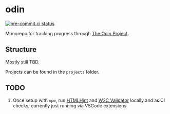 # odin

[![pre-commit.ci status](https://results.pre-commit.ci/badge/github/NeilMcB/odin/main.svg)](https://results.pre-commit.ci/latest/github/NeilMcB/odin/main)

Monorepo for tracking progress through [The Odin Project](https://www.theodinproject.com/dashboard).

## Structure

Mostly still TBD.

Projects can be found in the `projects` folder.

## TODO

1. Once setup with `npm`, run [HTMLHint](https://www.npmjs.com/package/htmlhint)
and [W3C Validator](https://www.npmjs.com/package/w3c-html-validator) locally
and as CI checks; currently just running via VSCode extensions.
